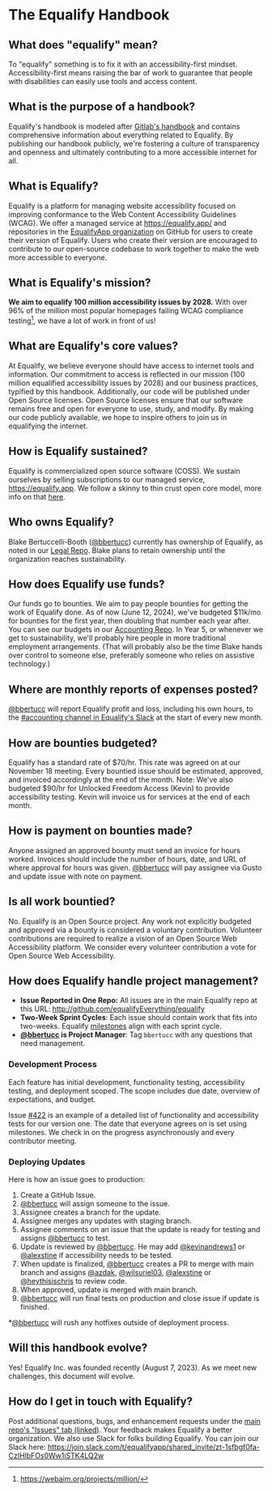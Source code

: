 # The Equalify Handbook

## What does "equalify" mean?
To "equalify" something is to fix it with an accessibility-first mindset. Accessibility-first means raising the bar of work to guarantee that people with disabilities can easily use tools and access content.

## What is the purpose of a handbook?
Equalify's handbook is modeled after [Gitlab's handbook](https://about.gitlab.com/handbook/) and contains comprehensive information about everything related to Equalify. By publishing our handbook publicly, we're fostering a culture of transparency and openness and ultimately contributing to a more accessible internet for all.

## What is Equalify?
Equalify is a platform for managing website accessibility focused on improving conformance to the Web Content Accessibility Guidelines (WCAG). We offer a managed service at https://equalify.app/ and repositories in the [EqualifyApp organization](https://github.com/EqualifyApp/) on GitHub for users to create their version of Equalify. Users who create their version are encouraged to contribute to our open-source codebase to work together to make the web more accessible to everyone.

## What is Equalify's mission?
**We aim to equalify 100 million accessibility issues by 2028.** With over 96% of the million most popular homepages failing WCAG compliance testing[^1], we have a lot of work in front of us!

## What are Equalify's core values?
At Equalify, we believe everyone should have access to internet tools and information. Our commitment to access is reflected in our mission (100 million equalified accessibility issues by 2028) and our business practices, typified by this handbook. Additionally, our code will be published under Open Source licenses. Open Source licenses ensure that our software remains free and open for everyone to use, study, and modify. By making our code publicly available, we hope to inspire others to join us in equalifying the internet. 

## How is Equalify sustained?
Equalify is commercialized open source software (COSS). We sustain ourselves by selling subscriptions to our managed service, https://equalify.app. We follow a skinny to thin crust open core model, more info on that [here](https://twitter.com/bbertucc/status/1693449703453589898?s=20).

## Who owns Equalify?
Blake Bertuccelli-Booth ([@bbertucc](https://github.com/bbertucc)) currently has ownership of Equalify, as noted in our [Legal Repo](https://github.com/EqualifyEverything/equalify-legal/). Blake plans to retain ownership until the organization reaches sustainability.

## How does Equalify use funds?
Our funds go to bounties. We aim to pay people bounties for getting the work of Equalify done. As of now (June 12, 2024), we've budgeted $11k/mo for bounties for the first year, then doubling that number each year after. You can see our budgets in our [Accounting Repo](https://github.com/EqualifyEverything/equalify-accounting/). In Year 5, or whenever we get to sustainability, we'll probably hire people in more traditional employment arrangements. (That will probably also be the time Blake hands over control to someone else, preferably someone who relies on assistive technology.)

## Where are monthly reports of expenses posted?
[@bbertucc](https://github.com/bbertucc) will report Equalify profit and loss, including his own hours, to the [#accounting channel in Equalify's Slack](https://equalifyapp.slack.com/archives/C076E9DUT09) at the start of every new month. 

## How are bounties budgeted?
Equalify has a standard rate of $70/hr. This rate was agreed on at our November 18 meeting. Every bountied issue should be estimated, approved, and invoiced accordingly at the end of the month. Note: We've also budgeted $90/hr for Unlocked Freedom Access (Kevin) to provide accessibility testing. Kevin will invoice us for services at the end of each month.

## How is payment on bounties made?
Anyone assigned an approved bounty must send an invoice for hours worked. Invoices should include the number of hours, date, and URL of where approval for hours was given. [@bbertucc](https://github.com/bbertucc) will pay assignee via Gusto and update issue with note on payment.

## Is all work bountied?
No. Equalify is an Open Source project. Any work not explicitly budgeted and approved via a bounty is considered a voluntary contribution. Volunteer contributions are required to realize a vision of an Open Source Web Accessibility platform. We consider every volunteer contribution a vote for Open Source Web Accessibility.

## How does Equalify handle project management?
- **Issue Reported in One Repo:** All issues are in the main Equalify repo at this URL: http://github.com/equalifyEverything/equalify
- **Two-Week Sprint Cycles**: Each issue should contain work that fits into two-weeks. Equalify [milestones](https://github.com/EqualifyEverything/equalify/milestones) align with each sprint cycle.
- **[@bbertucc](https://github.com/bbertucc) is Project Manager**: Tag `bbertucc` with any questions that need management.

### Development Process
Each feature has initial development, functionality testing, accessibility testing, and deployment scoped. The scope includes due date, overview of expectations, and budget.

Issue [#422](https://github.com/EqualifyEverything/equalify/issues/422) is an example of a detailed list of functionality and accessibility tests for our version one. The date that everyone agrees on is set using milestones. We check in on the progress asynchronously and every contributor meeting.

### Deploying Updates
Here is how an issue goes to production:
1. Create a GitHub Issue.
2. [@bbertucc](http://github.com/bbertucc) will assign someone to the issue.
3. Assignee creates a branch for the update.
4. Assignee merges any updates with staging branch.
5. Assignee comments on an issue that the update is ready for testing and assigns [@bbertucc](http://github.com/bbertucc) to test.
6. Update is reviewed by [@bbertucc](http://github.com/bbertucc). He may add  [@kevinandrews1](https://github.com/kevinandrews1) or [@alexstine](https://github.com/alexstine) if accessibility needs to be tested.
7. When update is finalized, [@bbertucc](http://github.com/bbertucc) creates a PR to merge with main branch and assigns [@azdak](https://github.com/azdak), [@wilsuriel03](https://github.com/wilsuriel03), [@alexstine](https://github.com/alexstine) or [@heythisischris](https://github.com/heythisischris) to review code.
8. When approved, update is merged with main branch.
9. [@bbertucc](http://github.com/bbertucc) will run final tests on production and close issue if update is finished.

*[@bbertucc](http://github.com/bbertucc) will rush any hotfixes outside of deployment process. 

## Will this handbook evolve?
Yes! Equalify Inc. was founded recently (August 7, 2023). As we meet new challenges, this document will evolve.

## How do I get in touch with Equalify?
Post additional questions, bugs, and enhancement requests under the [main repo's "Issues" tab (linked)](https://github.com/EqualifyApp/equalify/issues). Your feedback makes Equalify a better organization. We also use Slack for folks building Equalify. You can join our Slack here: https://join.slack.com/t/equalifyapp/shared_invite/zt-1sfbgf0fa-CzIHlbFOs0Ww1iSTK4LQ2w

[^1]: https://webaim.org/projects/million/

